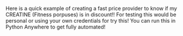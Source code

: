 Here is a quick example of creating a fast price provider to know if my CREATINE (Fitness porpuses) is in discount!!
For testing this would be personal or using your own credentials for try this!
You can run this in Python Anywhere to get fully automated!
